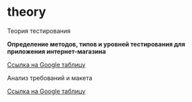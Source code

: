 # theory
Теория тестирования

**Определение методов, типов и уровней тестирования для приложения интернет-магазина**

[Ссылка на Google таблицу](https://docs.google.com/spreadsheets/d/1aSOp538ACmflnXcUZRNTxpSH5NQmhEBoH8tGIHSwqPM/edit?gid=0#gid=0)

Анализ требований и макета

[Ссылка на Google таблицу](https://docs.google.com/spreadsheets/d/1E0KOQgwzFToZLtMt4sQaCUQiktJov35aFlxqGOh-YWQ/edit?usp=sharing)
